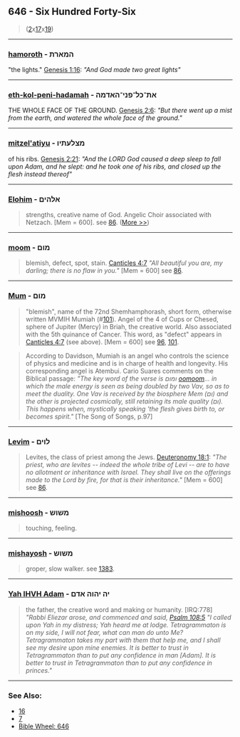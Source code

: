 ## 646 - Six Hundred Forty-Six
> ([2](2)x[17](17)x[19](19))

---

### [hamoroth](/keys/HMARTh) - המארת
"the lights." [Genesis 1:16](http://biblehub.com/genesis/1-16.htm): *"And God made two great lights"*

---

### [eth-kol-peni-hadamah](/keys/ATh-KL-PNI-HADMH) - את־כל־פני־האדמה
THE WHOLE FACE OF THE GROUND. [Genesis 2:6](https://biblehub.com/genesis/2-6.htm): *"But there went up a mist from the earth, and watered the whole face of the ground."*

---

### [mitzel'atiyu](/keys/MTzLOThIV) - מצלעתיו
of his ribs. [Genesis 2:21](https://biblehub.com/genesis/2-21.htm): *"And the LORD God caused a deep sleep to fall upon Adam, and he slept: and he took one of his ribs, and closed up the flesh instead thereof"*

---

### [Elohim](/keys/ALHIMf) - אלהים
> strengths, creative name of God. Angelic Choir associated with Netzach. [Mem = 600]. see [86](86). ([More >>](elohim))

---

### [moom](/keys/MVMf) - מום
> blemish, defect, spot, stain. [Canticles 4:7](http://biblehub.com/songs/4-7.htm) *"All beautiful you are, my darling; there is no flaw in you."* [Mem = 600] see [86](86).

---

### [Mum](/keys/MVMf) - מום
> "blemish", name of the 72nd Shemhamphorash, short form, otherwise written MVMIH Mumiah (#[101](101)). Angel of the 4 of Cups or Chesed, sphere of Jupiter (Mercy) in Briah, the creative world. Also associated with the 5th quinance of Cancer. This word, as "defect" appears in [Canticles 4:7](http://biblehub.com/songs/4-7.htm) (see above). [Mem = 600] see [96](96), [101](101).

> According to Davidson, Mumiah is an angel who controls the science of physics and medicine and is in charge of health and longevity. His corresponding angel is Atembui. Cario Suares comments on the Biblical passage: *"The key word of the verse is ומום [oomoom](/keys/VMVM)... in which the male energy is seen as being doubled by two Vav, so as to meet the duality. One Vav is received by the biosphere Mem (ום) and the other is projected cosmically, still retaining its male quality (ום). This happens when, mystically speaking 'the flesh gives birth to, or becomes spirit."* [The Song of Songs, p.97]

---

### [Levim](/keys/LVIMf) - לוים
> Levites, the class of priest among the Jews. [Deuteronomy 18:1](http://biblehub.com/deuteronomy/18-1.htm): *"The priest, who are levites -- indeed the whole tribe of Levi -- are to have no allotment or inheritance with Israel. They shall live on the offerings made to the Lord by fire, for that is their inheritance."* [Mem = 600] see [86](86).

---

### [mishoosh](/keys/MShVSh) - משוש
> touching, feeling.

---

### [mishayosh](/keys/MShVSh) - משוש
> groper, slow walker. see [1383](1383).

---

### [Yah IHVH Adam](/keys/IH.IHVH.ADMf) - יה יהוה אדם
> the father, the creative word and making or humanity. [IRQ:778] *"Rabbi Eliezar arose, and commenced and said, [Psalm 108:5](http://biblehub.com/psalms/108-5.htm) "I called upon Yah in my distress; Yah heard me at lodge. Tetragrammaton is on my side, I will not fear, what can man do unto Me? Tetragrammaton takes my part with them that help me, and I shall see my desire upon mine enemies. It is better to trust in Tetragrammaton than to put any confidence in man [Adam]. It is better to trust in Tetragrammaton than to put any confidence in princes."*

---

### See Also:

- [16](16)
- [7](7)
- [Bible Wheel: 646](https://www.biblewheel.com//GR/GR_Database.php?SearchBy_Gematria=646)
